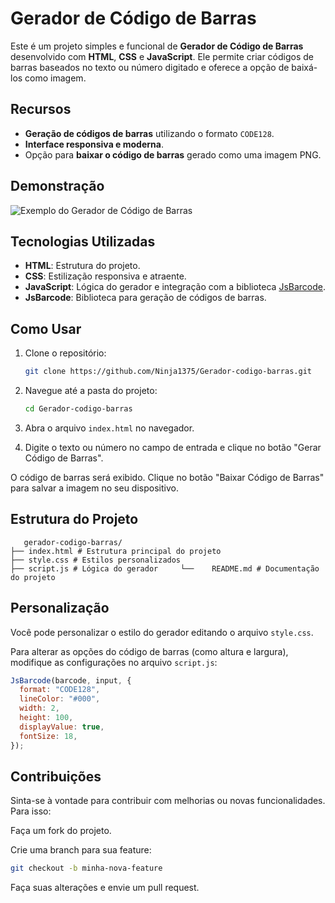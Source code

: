 # Gerador de Código de Barras 

Este é um projeto simples e funcional de **Gerador de Código de Barras** desenvolvido com **HTML**, **CSS** e **JavaScript**. Ele permite criar códigos de barras baseados no texto ou número digitado e oferece a opção de baixá-los como imagem.

## Recursos

- **Geração de códigos de barras** utilizando o formato `CODE128`.
- **Interface responsiva e moderna**.
- Opção para **baixar o código de barras** gerado como uma imagem PNG.

## Demonstração

![Exemplo do Gerador de Código de Barras](https://via.placeholder.com/800x400?text=Demo+do+Gerador+de+C%C3%B3digo+de+Barras)

## Tecnologias Utilizadas

- **HTML**: Estrutura do projeto.
- **CSS**: Estilização responsiva e atraente.
- **JavaScript**: Lógica do gerador e integração com a biblioteca [JsBarcode](https://github.com/lindell/JsBarcode).
- **JsBarcode**: Biblioteca para geração de códigos de barras.

## Como Usar

1. Clone o repositório:
   ```bash
   git clone https://github.com/Ninja1375/Gerador-codigo-barras.git
   ```

2. Navegue até a pasta do projeto:

   ```bash
   cd Gerador-codigo-barras
   ```

3. Abra o arquivo `index.html` no navegador.

4. Digite o texto ou número no campo de entrada e clique no botão "Gerar Código de Barras".

O código de barras será exibido. Clique no botão "Baixar Código de Barras" para salvar a imagem no seu dispositivo.

## Estrutura do Projeto

```plaintext
   gerador-codigo-barras/
├── index.html # Estrutura principal do projeto
├── style.css # Estilos personalizados
├── script.js # Lógica do gerador     └──    README.md # Documentação do projeto 
```

## Personalização

Você pode personalizar o estilo do gerador editando o arquivo `style.css`. 

Para alterar as opções do código de barras (como altura e largura), modifique as configurações no arquivo `script.js`:

```javascript
JsBarcode(barcode, input, {
  format: "CODE128",
  lineColor: "#000",
  width: 2,
  height: 100,
  displayValue: true,
  fontSize: 18,
});
```
## Contribuições

Sinta-se à vontade para contribuir com melhorias ou novas funcionalidades. Para isso:

Faça um fork do projeto.

Crie uma branch para sua feature:

   ```bash
   git checkout -b minha-nova-feature
   ```

Faça suas alterações e envie um pull request.
